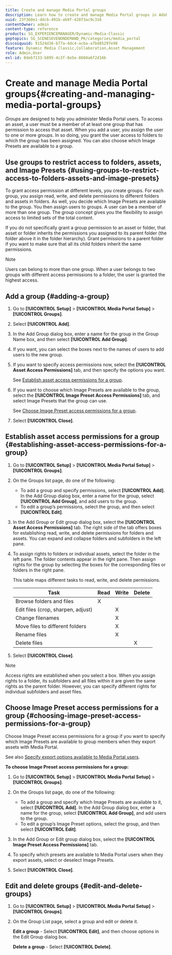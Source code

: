 ```yaml
---
title: Create and manage Media Portal groups
description: Learn how to create and manage Media Portal groups in Adobe Dynamic Media Classic.
uuid: 23f360e1-ddcb-491b-ab9f-428f3ac9c316
contentOwner: admin
content-type: reference
products: SG_EXPERIENCEMANAGER/Dynamic-Media-Classic
geptopics: SG_SCENESEVENONDEMAND_PK/categories/media_portal
discoiquuid: 91524d36-b77a-4dc4-acba-a7bd85297e98
feature: Dynamic Media Classic,Collaboration,Asset Management
role: Admin,User
exl-id: 0deb7133-b895-4c3f-8e5e-8604a6f2d16b
---
```

# Create and manage Media Portal groups{#creating-and-managing-media-portal-groups}

*Groups* are designed to help you administer Media Portal users. To access an asset, a user must be a member of at least one group that has permission to access that asset. When you add a user, you assign the user to one or more groups. In so doing, you grant the user access to folders to which the group has been assigned. You can also choose which Image Presets are available to a group.

## Use groups to restrict access to folders, assets, and Image Presets {#using-groups-to-restrict-access-to-folders-assets-and-image-presets}

To grant access permission at different levels, you create groups. For each group, you assign read, write, and delete permissions to different folders and assets in folders. As well, you decide which Image Presets are available to the group. You then assign users to groups. A user can be a member of more than one group. The group concept gives you the flexibility to assign access to limited sets of the total content.

If you do not specifically grant a group permission to an asset or folder, that asset or folder inherits the permissions you assigned to its parent folder (the folder above it in the folder hierarchy). Grant permissions to a parent folder if you want to make sure that all its child folders inherit the same permissions.

>[!NOTE]
>
>Users can belong to more than one group. When a user belongs to two groups with different access permissions to a folder, the user is granted the highest access.

## Add a group {#adding-a-group}

1. Go to **[!UICONTROL Setup]** > **[!UICONTROL Media Portal Setup]** > **[!UICONTROL Groups]**.
1. Select **[!UICONTROL Add]**.
1. In the Add Group dialog box, enter a name for the group in the Group Name box, and then select **[!UICONTROL Add Group]**.
1. If you want, you can select the boxes next to the names of users to add users to the new group.
1. If you want to specify access permissions now, select the **[!UICONTROL Asset Access Permissions]** tab, and then specify the options you want.

   See [Establish asset access permissions for a group](creating-media-portal-groups.md#establishing_asset_access_permissions_for_a_group).

1. If you want to choose which Image Presets are available to the group, select the **[!UICONTROL Image Preset Access Permissions]** tab, and select Image Presets that the group can use.

   See [Choose Image Preset access permissions for a group](creating-media-portal-groups.md#choosing_image_preset_access_permissions_for_a_group).

1. Select **[!UICONTROL Close]**.

## Establish asset access permissions for a group {#establishing-asset-access-permissions-for-a-group}

1. Go to **[!UICONTROL Setup]** > **[!UICONTROL Media Portal Setup]** > **[!UICONTROL Groups]**.
1. On the Groups list page, do one of the following:

    * To add a group and specify permissions, select **[!UICONTROL Add]**. In the Add Group dialog box, enter a name for the group, select **[!UICONTROL Add Group]**, and add users to the group.
    * To edit a group’s permissions, select the group, and then select **[!UICONTROL Edit]**.

1. In the Add Group or Edit group dialog box, select the **[!UICONTROL Asset Access Permissions]** tab. The right side of the tab offers boxes for establishing read, write, and delete permissions for folders and assets. You can expand and collapse folders and subfolders in the left pane.
1. To assign rights to folders or individual assets, select the folder in the left pane. The folder contents appear in the right pane. Then assign rights for the group by selecting the boxes for the corresponding files or folders in the right pane.

   This table maps different tasks to read, write, and delete permissions.

    |Task|Read|Write|Delete|
    | --- | --- | --- | --- |
    | Browse folders and files | X | | |
    | Edit files (crop, sharpen, adjust) | | X | |
    | Change filenames | | X | |
    | Move files to different folders | | X | |
    | Rename files | | X| |
    | Delete files | | |X|

1. Select **[!UICONTROL Close]**.

>[!NOTE]
>
>Access rights are established when you select a box. When you assign rights to a folder, its subfolders and all files within it are given the same rights as the parent folder. However, you can specify different rights for individual subfolders and asset files.

## Choose Image Preset access permissions for a group {#choosing-image-preset-access-permissions-for-a-group}

Choose Image Preset access permissions for a group if you want to specify which Image Presets are available to group members when they export assets with Media Portal.

See also [Specify export options available to Media Portal users](specifying-export-options-available-media.md#specifying_export_options_available_to_media_portal_users).

**To choose Image Preset access permissions for a group:**

1. Go to **[!UICONTROL Setup]** > **[!UICONTROL Media Portal Setup]** > **[!UICONTROL Groups]**.
1. On the Groups list page, do one of the following:

    * To add a group and specify which Image Presets are available to it, select **[!UICONTROL Add]**. In the Add Group dialog box, enter a name for the group, select **[!UICONTROL Add Group]**, and add users to the group.
    * To edit a group’s Image Preset options, select the group, and then select **[!UICONTROL Edit]**.

1. In the Add Group or Edit group dialog box, select the **[!UICONTROL Image Preset Access Permissions]** tab.
1. To specify which presets are available to Media Portal users when they export assets, select or deselect Image Presets.
1. Select **[!UICONTROL Close]**.

## Edit and delete groups {#edit-and-delete-groups}

1. Go to **[!UICONTROL Setup]** > **[!UICONTROL Media Portal Setup]** > **[!UICONTROL Groups]**.
1. On the Group List page, select a group and edit or delete it.

   **Edit a group** - Select **[!UICONTROL Edit]**, and then choose options in the Edit Group dialog box.

   **Delete a group** - Select **[!UICONTROL Delete]**.
